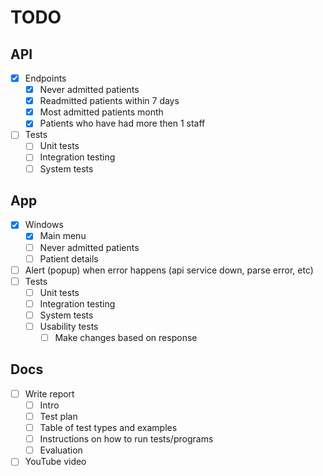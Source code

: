 # TODO

## API

- [x] Endpoints
  - [x] Never admitted patients
  - [x] Readmitted patients within 7 days
  - [x] Most admitted patients month
  - [x] Patients who have had more then 1 staff
- [ ] Tests
  - [ ] Unit tests
  - [ ] Integration testing
  - [ ] System tests

## App

- [x] Windows
  - [x] Main menu
  - [ ] Never admitted patients
  - [ ] Patient details
- [ ] Alert (popup) when error happens (api service down, parse error, etc)
- [ ] Tests
  - [ ] Unit tests
  - [ ] Integration testing
  - [ ] System tests
  - [ ] Usability tests
    - [ ] Make changes based on response

## Docs

- [ ] Write report
  - [ ] Intro
  - [ ] Test plan
  - [ ] Table of test types and examples
  - [ ] Instructions on how to run tests/programs
  - [ ] Evaluation
- [ ] YouTube video
